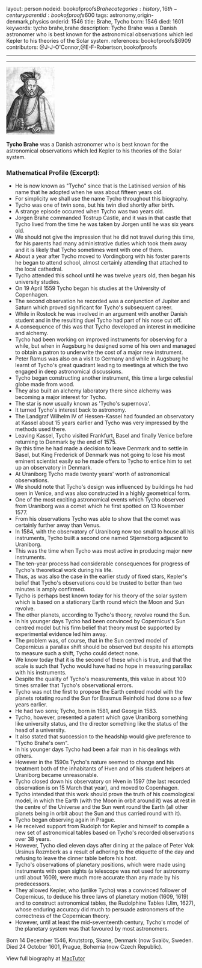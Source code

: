 layout: person
nodeid: bookofproofs$Brahe
categories: history,16th-century
parentid: bookofproofs$600
tags: astronomy,origin-denmark,physics
orderid: 1546
title: Brahe, Tycho
born: 1546
died: 1601
keywords: tycho brahe,brahe
description: Tycho Brahe was a Danish astronomer who is best known for the astronomical observations which led Kepler to his theories of the Solar system.
references: bookofproofs$6909
contributors: @J-J-O'Connor,@E-F-Robertson,bookofproofs

---



---

![Brahe.jpg](https://github.com/bookofproofs/bookofproofs.github.io/blob/main/_sources/_assets/images/portraits/Brahe.jpg?raw=true)

**Tycho Brahe** was a Danish astronomer who is best known for the astronomical observations which led Kepler to his theories of the Solar system.

### Mathematical Profile (Excerpt):
* He is now known as "Tycho" since that is the Latinised version of his name that he adopted when he was about fifteen years old.
* For simplicity we shall use the name Tycho throughout this biography.
* Tycho was one of twin sons, but his twin died shortly after birth.
* A strange episode occurred when Tycho was two years old.
* Jorgen Brahe commanded Tostrup Castle, and it was in that castle that Tycho lived from the time he was taken by Jorgen until he was six years old.
* We should not give the impression that he did not travel during this time, for his parents had many administrative duties which took them away and it is likely that Tycho sometimes went with one of them.
* About a year after Tycho moved to Vordingborg with his foster parents he began to attend school, almost certainly attending that attached to the local cathedral.
* Tycho attended this school until he was twelve years old, then began his university studies.
* On 19 April 1559 Tycho began his studies at the University of Copenhagen.
* The second observation he recorded was a conjunction of Jupiter and Saturn which proved significant for Tycho's subsequent career.
* While in Rostock he was involved in an argument with another Danish student and in the resulting duel Tycho had part of his nose cut off.
* A consequence of this was that Tycho developed an interest in medicine and alchemy.
* Tycho had been working on improved instruments for observing for a while, but when in Augsburg he designed some of his own and managed to obtain a patron to underwrite the cost of a major new instrument.
* Peter Ramus was also on a visit to Germany and while in Augsburg he learnt of Tycho's great quadrant leading to meetings at which the two engaged in deep astronomical discussions.
* Tycho began constructing another instrument, this time a large celestial globe made from wood.
* They also built an alchemy laboratory there since alchemy was becoming a major interest for Tycho.
* The star is now usually known as 'Tycho's supernova'.
* It turned Tycho's interest back to astronomy.
* The Landgraf Wilhelm IV of Hessen-Kassel had founded an observatory at Kassel about 15 years earlier and Tycho was very impressed by the methods used there.
* Leaving Kassel, Tycho visited Frankfurt, Basel and finally Venice before returning to Denmark by the end of 1575.
* By this time he had made a decision to leave Denmark and to settle in Basel, but King Frederick of Denmark was not going to lose his most eminent scientist easily so he made offers to Tycho to entice him to set up an observatory in Denmark.
* At Uraniborg Tycho made twenty years' worth of astronomical observations.
* We should note that Tycho's design was influenced by buildings he had seen in Venice, and was also constructed in a highly geometrical form.
* One of the most exciting astronomical events which Tycho observed from Uraniborg was a comet which he first spotted on 13 November 1577.
* From his observations Tycho was able to show that the comet was certainly further away than Venus.
* In 1584, with the observatory of Uraniborg now too small to house all his instruments, Tycho built a second one named Stjerneborg adjacent to Uraniborg.
* This was the time when Tycho was most active in producing major new instruments.
* The ten-year process had considerable consequences for progress of Tycho's theoretical work during his life.
* Thus, as was also the case in the earlier study of fixed stars, Kepler's belief that Tycho's observations could be trusted to better than two minutes is amply confirmed.
* Tycho is perhaps best known today for his theory of the solar system which is based on a stationary Earth round which the Moon and Sun revolve.
* The other planets, according to Tycho's theory, revolve round the Sun.
* In his younger days Tycho had been convinced by Copernicus's Sun centred model but his firm belief that theory must be supported by experimental evidence led him away.
* The problem was, of course, that in the Sun centred model of Copernicus a parallax shift should be observed but despite his attempts to measure such a shift, Tycho could detect none.
* We know today that it is the second of these which is true, and that the scale is such that Tycho would have had no hope in measuring parallax with his instruments.
* Despite the quality of Tycho's measurements, this value in about 100 times smaller that Tycho's observational errors.
* Tycho was not the first to propose the Earth centred model with the planets rotating round the Sun for Erasmus Reinhold had done so a few years earlier.
* He had two sons; Tycho, born in 1581, and Georg in 1583.
* Tycho, however, presented a patent which gave Uraniborg something like university status, and the director something like the status of the head of a university.
* It also stated that succession to the headship would give preference to "Tycho Brahe's own".
* In his younger days Tycho had been a fair man in his dealings with others.
* However in the 1590s Tycho's nature seemed to change and his treatment both of the inhabitants of Hven and of his student helpers at Uraniborg became unreasonable.
* Tycho closed down his observatory on Hven in 1597 (the last recorded observation is on 15 March that year), and moved to Copenhagen.
* Tycho intended that this work should prove the truth of his cosmological model, in which the Earth (with the Moon in orbit around it) was at rest in the centre of the Universe and the Sun went round the Earth (all other planets being in orbit about the Sun and thus carried round with it).
* Tycho began observing again in Prague.
* He received support from Rudolph for Kepler and himself to compile a new set of astronomical tables based on Tycho's recorded observations over 38 years.
* However, Tycho died eleven days after dining at the palace of Peter Vok Ursinus Rozmberk as a result of adhering to the etiquette of the day and refusing to leave the dinner table before his host.
* Tycho's observations of planetary positions, which were made using instruments with open sights (a telescope was not used for astronomy until about 1609), were much more accurate than any made by his predecessors.
* They allowed Kepler, who (unlike Tycho) was a convinced follower of Copernicus, to deduce his three laws of planetary motion (1609, 1619) and to construct astronomical tables, the Rudolphine Tables (Ulm, 1627), whose enduring accuracy did much to persuade astronomers of the correctness of the Copernican theory.
* However, until at least the mid-seventeenth century, Tycho's model of the planetary system was that favoured by most astronomers.

Born 14 December 1546, Knutstorp, Skane, Denmark (now Svalöv, Sweden. Died 24 October 1601, Prague, Bohemia (now Czech Republic).

View full biography at [MacTutor](https://mathshistory.st-andrews.ac.uk/Biographies/Brahe/)
